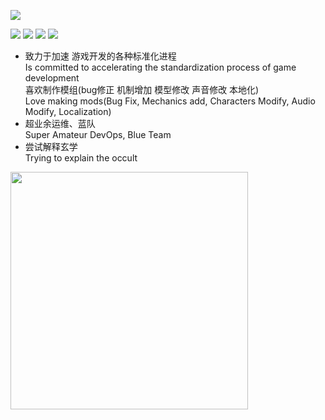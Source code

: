 ![](https://readme-typing-svg.herokuapp.com?font=Gloria+Hallelujah&color=%2339D353&lines=Welcome+!;Maybe+you+are+a+Gamedev+.;(+main+program+or+TA+)+%2C;or+Hacker+.;Nice+to+meet+you+%2C+dalao+!)

![](https://img.shields.io/badge/Noob-GameDev-brightgreen)
![](https://img.shields.io/badge/Super%20Amateur-DevOps-c1f12e)
![](https://img.shields.io/badge/Super%20Amateur-BlueTeam-blue)
![](https://img.shields.io/badge/Inefficient%20interpreter-Occult-lightgrey)

+ 致力于加速 游戏开发的各种标准化进程<br>
Is committed to accelerating the standardization process of game development<br>
喜欢制作模组(bug修正 机制增加 模型修改 声音修改 本地化)<br>
Love making mods(Bug Fix, Mechanics add, Characters Modify, Audio Modify, Localization)<br>
+ 超业余运维、蓝队<br>
Super Amateur DevOps, Blue Team<br>
+ 尝试解释玄学<br>
Trying to explain the occult<br>
<img src="https://github-readme-stats.vercel.app/api?username=mkitto&show_icons=true&theme=dark" width="380px">

<!--
**mkitto/mkitto** is a ✨ _special_ ✨ repository because its `README.md` (this file) appears on your GitHub profile.

Here are some ideas to get you started:

- 🔭 I’m currently working on ...
- 🌱 I’m currently learning ...
- 👯 I’m looking to collaborate on ...
- 🤔 I’m looking for help with ...
- 💬 Ask me about ...
- 📫 How to reach me: ...
- 😄 Pronouns: ...
- ⚡ Fun fact: ...
-->
